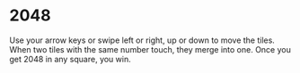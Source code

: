 # 2048

Use your arrow keys or swipe left or right, up or down to move the tiles. When two tiles with the same number touch, they merge into one.
Once you get 2048 in any square, you win.
